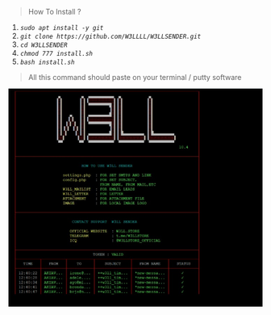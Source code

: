 > How To Install ? 

1) _`sudo apt install -y git`_
2) _`git clone https://github.com/W3LLLL/W3LLSENDER.git`_
3) _`cd W3LLSENDER`_
4) _`chmod 777 install.sh`_
5) _`bash install.sh`_

> All this command should paste on your terminal / putty software

![Alt Text](https://raw.githubusercontent.com/W3LLLL/W3LLSENDER/1effb3ddbe4f3619734586cb644ec62d91174639/Screenshot%202021-03-30%20180009.png)
